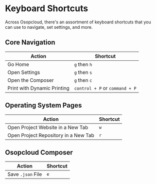 # Keyboard Shortcuts

Across Osopcloud, there's an assortment of keyboard shortcuts that you can use to navigate, set settings, and more.

## Core Navigation

| Action                      | Shortcut                       |
| --------------------------- | ------------------------------ |
| Go Home                     | `g` then `h`                   |
| Open Settings               | `g` then `s`                   |
| Open the Composer           | `g` then `c`                   |
| Print with Dynamic Printing | `control + P` or `command + P` |

## Operating System Pages

| Action                               | Shortcut |
| ------------------------------------ | -------- |
| Open Project Website in a New Tab    | `w`      |
| Open Project Repository in a New Tab | `r`      |

## Osopcloud Composer

| Action            | Shortcut |
| ----------------- | -------- |
| Save `.json` File | `e`      |
